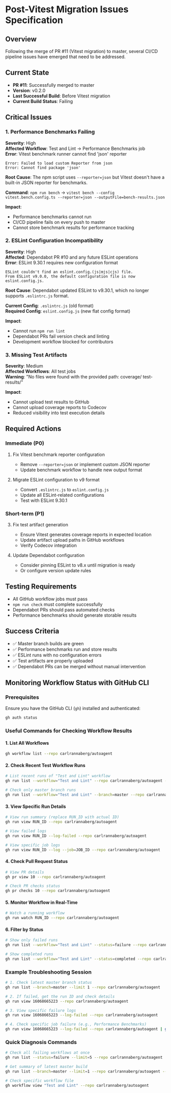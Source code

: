 # Post-Vitest Migration Issues Specification

## Overview
Following the merge of PR #11 (Vitest migration) to master, several CI/CD pipeline issues have emerged that need to be addressed.

## Current State
- **PR #11**: Successfully merged to master
- **Version**: v0.2.0
- **Last Successful Build**: Before Vitest migration
- **Current Build Status**: Failing

## Critical Issues

### 1. Performance Benchmarks Failing
**Severity**: High  
**Affected Workflow**: Test and Lint → Performance Benchmarks job  
**Error**: Vitest benchmark runner cannot find 'json' reporter

```
Error: Failed to load custom Reporter from json
Error: Cannot find package 'json'
```

**Root Cause**: The npm script uses `--reporter=json` but Vitest doesn't have a built-in JSON reporter for benchmarks.

**Command**: `npm run bench` → `vitest bench --config vitest.bench.config.ts --reporter=json --outputFile=bench-results.json`

**Impact**: 
- Performance benchmarks cannot run
- CI/CD pipeline fails on every push to master
- Cannot store benchmark results for performance tracking

### 2. ESLint Configuration Incompatibility
**Severity**: High  
**Affected**: Dependabot PR #10 and any future ESLint operations  
**Error**: ESLint 9.30.1 requires new configuration format

```
ESLint couldn't find an eslint.config.(js|mjs|cjs) file.
From ESLint v9.0.0, the default configuration file is now eslint.config.js.
```

**Root Cause**: Dependabot updated ESLint to v9.30.1, which no longer supports `.eslintrc.js` format.

**Current Config**: `.eslintrc.js` (old format)  
**Required Config**: `eslint.config.js` (new flat config format)

**Impact**:
- Cannot run `npm run lint`
- Dependabot PRs fail version check and linting
- Development workflow blocked for contributors

### 3. Missing Test Artifacts
**Severity**: Medium  
**Affected Workflows**: All test jobs  
**Warning**: "No files were found with the provided path: coverage/ test-results/"

**Impact**:
- Cannot upload test results to GitHub
- Cannot upload coverage reports to Codecov
- Reduced visibility into test execution details

## Required Actions

### Immediate (P0)
1. Fix Vitest benchmark reporter configuration
   - Remove `--reporter=json` or implement custom JSON reporter
   - Update benchmark workflow to handle new output format

2. Migrate ESLint configuration to v9 format
   - Convert `.eslintrc.js` to `eslint.config.js`
   - Update all ESLint-related configurations
   - Test with ESLint 9.30.1

### Short-term (P1)
3. Fix test artifact generation
   - Ensure Vitest generates coverage reports in expected location
   - Update artifact upload paths in GitHub workflows
   - Verify Codecov integration

4. Update Dependabot configuration
   - Consider pinning ESLint to v8.x until migration is ready
   - Or configure version update rules

## Testing Requirements
- All GitHub workflow jobs must pass
- `npm run check` must complete successfully
- Dependabot PRs should pass automated checks
- Performance benchmarks should generate storable results

## Success Criteria
- ✅ Master branch builds are green
- ✅ Performance benchmarks run and store results
- ✅ ESLint runs with no configuration errors
- ✅ Test artifacts are properly uploaded
- ✅ Dependabot PRs can be merged without manual intervention

## Monitoring Workflow Status with GitHub CLI

### Prerequisites
Ensure you have the GitHub CLI (`gh`) installed and authenticated:
```bash
gh auth status
```

### Useful Commands for Checking Workflow Results

#### 1. List All Workflows
```bash
gh workflow list --repo carlrannaberg/autoagent
```

#### 2. Check Recent Test Workflow Runs
```bash
# List recent runs of "Test and Lint" workflow
gh run list --workflow="Test and Lint" --repo carlrannaberg/autoagent --limit 10

# Check only master branch runs
gh run list --workflow="Test and Lint" --branch=master --repo carlrannaberg/autoagent --limit 5
```

#### 3. View Specific Run Details
```bash
# View run summary (replace RUN_ID with actual ID)
gh run view RUN_ID --repo carlrannaberg/autoagent

# View failed logs
gh run view RUN_ID --log-failed --repo carlrannaberg/autoagent

# View specific job logs
gh run view RUN_ID --log --job=JOB_ID --repo carlrannaberg/autoagent
```

#### 4. Check Pull Request Status
```bash
# View PR details
gh pr view 10 --repo carlrannaberg/autoagent

# Check PR checks status
gh pr checks 10 --repo carlrannaberg/autoagent
```

#### 5. Monitor Workflow in Real-Time
```bash
# Watch a running workflow
gh run watch RUN_ID --repo carlrannaberg/autoagent
```

#### 6. Filter by Status
```bash
# Show only failed runs
gh run list --workflow="Test and Lint" --status=failure --repo carlrannaberg/autoagent

# Show completed runs
gh run list --workflow="Test and Lint" --status=completed --repo carlrannaberg/autoagent
```

### Example Troubleshooting Session
```bash
# 1. Check latest master branch status
gh run list --branch=master --limit 1 --repo carlrannaberg/autoagent

# 2. If failed, get the run ID and check details
gh run view 16068665223 --repo carlrannaberg/autoagent

# 3. View specific failure logs
gh run view 16068665223 --log-failed --repo carlrannaberg/autoagent

# 4. Check specific job failure (e.g., Performance Benchmarks)
gh run view 16068665223 --log-failed --repo carlrannaberg/autoagent | grep -A 20 "Run benchmarks"
```

### Quick Diagnosis Commands
```bash
# Check all failing workflows at once
gh run list --status=failure --limit=5 --repo carlrannaberg/autoagent

# Get summary of latest master build
gh run list --branch=master --limit=1 --repo carlrannaberg/autoagent --json status,conclusion,name,headBranch,updatedAt

# Check specific workflow file
gh workflow view "Test and Lint" --repo carlrannaberg/autoagent
```